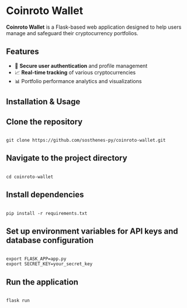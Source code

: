 <h1>Coinroto Wallet</h1>

<p><strong>Coinroto Wallet</strong> is a Flask-based web application designed to help users manage and safeguard their cryptocurrency portfolios.</p>

<h2>Features</h2>
<ul>
  <li>🔐 <strong>Secure user authentication</strong> and profile management</li>
  <li>📈 <strong>Real-time tracking</strong> of various cryptocurrencies</li>
  <li>📊 Portfolio performance analytics and visualizations</li>
</ul>

<h2>Installation & Usage</h2>


<h2>Clone the repository</h2>
<pre><code>
git clone https://github.com/sosthenes-py/coinroto-wallet.git
</code></pre>

<h2>Navigate to the project directory</h2>
<pre><code>
cd coinroto-wallet
</code></pre>
  
<h2>Install dependencies</h2>
<pre><code>
pip install -r requirements.txt
</code></pre>

<h2>Set up environment variables for API keys and database configuration</h2>
<pre><code>
export FLASK_APP=app.py
export SECRET_KEY=your_secret_key
</code></pre>

<h2>Run the application</h2>
<pre><code>
flask run
</code></pre>
